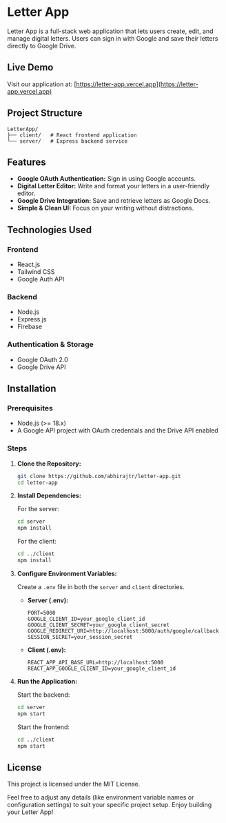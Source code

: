 # Letter App

Letter App is a full-stack web application that lets users create, edit, and manage digital letters. Users can sign in with Google and save their letters directly to Google Drive.

## Live Demo

Visit our application at: [https://letter-app.vercel.app](https://letter-app.vercel.app)

## Project Structure

```
LetterApp/
├── client/   # React frontend application
└── server/   # Express backend service
```

## Features

- **Google OAuth Authentication:** Sign in using Google accounts.
- **Digital Letter Editor:** Write and format your letters in a user-friendly editor.
- **Google Drive Integration:** Save and retrieve letters as Google Docs.
- **Simple & Clean UI:** Focus on your writing without distractions.

## Technologies Used

### Frontend
- React.js
- Tailwind CSS
- Google Auth API

### Backend
- Node.js
- Express.js
- Firebase

### Authentication & Storage
- Google OAuth 2.0
- Google Drive API

## Installation

### Prerequisites

- Node.js (>= 18.x)
- A Google API project with OAuth credentials and the Drive API enabled

### Steps

1. **Clone the Repository:**
   ```sh
   git clone https://github.com/abhirajtr/letter-app.git
   cd letter-app
   ```

2. **Install Dependencies:**
   
   For the server:
   ```sh
   cd server
   npm install
   ```
   
   For the client:
   ```sh
   cd ../client
   npm install
   ```

3. **Configure Environment Variables:**
   
   Create a `.env` file in both the `server` and `client` directories.
   
   * **Server (.env):**
     ```
     PORT=5000
     GOOGLE_CLIENT_ID=your_google_client_id
     GOOGLE_CLIENT_SECRET=your_google_client_secret
     GOOGLE_REDIRECT_URI=http://localhost:5000/auth/google/callback
     SESSION_SECRET=your_session_secret
     ```
   
   * **Client (.env):**
     ```
     REACT_APP_API_BASE_URL=http://localhost:5000
     REACT_APP_GOOGLE_CLIENT_ID=your_google_client_id
     ```

4. **Run the Application:**
   
   Start the backend:
   ```sh
   cd server
   npm start
   ```
   
   Start the frontend:
   ```sh
   cd ../client
   npm start
   ```

## License

This project is licensed under the MIT License.

Feel free to adjust any details (like environment variable names or configuration settings) to suit your specific project setup. Enjoy building your Letter App!

